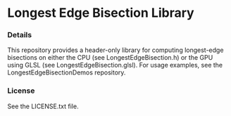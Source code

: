 # Longest Edge Bisection Library

### Details

This repository provides a header-only library for computing longest-edge bisections on either the CPU 
(see LongestEdgeBisection.h) or the GPU using GLSL (see LongestEdgeBisection.glsl). For usage examples,
see the LongestEdgeBisectionDemos repository.

### License

See the LICENSE.txt file.
